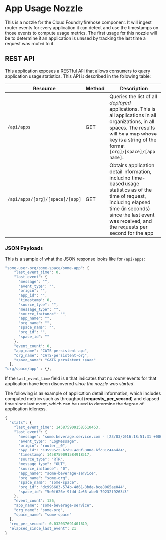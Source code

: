 # App Usage Nozzle

This is a nozzle for the Cloud Foundry firehose component. It will ingest router events for every application it can detect and use the timestamps on those events to compute usage metrics. The first usage for this nozzle will be to determine if an application is unused by tracking the last time a request was routed to it.

## REST API
This application exposes a RESTful API that allows consumers to query application usage statistics. This API is described in the following table:

| Resource        | Method           | Description  |
| --- | --- | --- |
| `/api/apps` | GET | Queries the list of all _deployed_ applications. This is all applications in all organizations, in all spaces. The results will be a map whose key is a string of the format `[org]/[space]/[app name]`. |
| `/api/apps/[org]/[space]/[app]` | GET | Obtains application detail information, including time-based usage statistics as of the time of request, including elapsed time (in seconds) since the last event was received, and the requests per second for the app |

### JSON Payloads
This is a sample of what the JSON response looks like for `/api/apps`:

```javascript
"some-user-org/some-space/some-app": {
    "last_event_time": 0,
    "last_event": {
      "message": "",
      "event_type": "",
      "origin": "",
      "app_id": "",
      "timestamp": 0,
      "source_type": "",
      "message_type": "",
      "source_instance": "",
      "app_name": "",
      "org_name": "",
      "space_name": "",
      "org_id": "",
      "space_id": ""
    },
    "event_count": 0,
    "app_name": "CATS-persistent-app",
    "org_name": "CATS-persistent-org",
    "space_name": "CATS-persistent-space"
  },
"org/space/app" : {},
```

If the `last_event_time` field is `0` that indicates that no _router_ events for that application have been discovered _since the nozzle was started_.

The following is an example of application detail information, which includes computed metrics such as throughput (**requests_per_second**) and elapsed time since last event, which can be used to determine the degree of application idleness.

```javascript
{
  "stats": {
    "last_event_time": 1458759091580510463,
    "last_event": {
      "message": "some.beverage.service.com - [23/03/2016:18:51:31 +0000] \"GET /beverages HTTP/1.1\" 200 0 122 \"-\" \"-\" 192.168.8.1:58827 x_forwarded_for:\"192.168.11.231\" x_forwarded_proto:\"http\" vcap_request_id:1cda921d-f528-41a2-724a-6b1aa1e4b350 response_time:0.004863968 app_id:e35995c2-b7d9-4e0f-800a-bfc312446dd4\n",
      "event_type": "LogMessage",
      "origin": "router__0",
      "app_id": "e35995c2-b7d9-4e0f-800a-bfc312446dd4",
      "timestamp": 1458759091584918617,
      "source_type": "RTR",
      "message_type": "OUT",
      "source_instance": "0",
      "app_name": "some-beverage-service",
      "org_name": "some-org",
      "space_name": "some-space",
      "org_id": "dc996683-574b-4d61-8bde-bce8065ae044",
      "space_id": "5e0f626e-9fdd-4e86-abe0-79232f9263b3"
    },
    "event_count": 136,
    "app_name": "some-beverage-service",
    "org_name": "some-org",
    "space_name": "some-space"
  },
  "req_per_second": 0.032037691401649,
  "elapsed_since_last_event": 21
}
```
